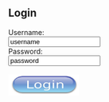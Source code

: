 
<html>
<body>

<h2>Login</h2>

<form action="/action_page.php">
  <label for="user">Username:</label><br>
  <input type="text" id="user" name="user" value="username"><br>
  <label for="pass">Password:</label><br>
  <input type="text" id="pass" name="pass" value="password"><br><br>
  <a href="https://ejkesler.github.io/air_conditioning.github.io/home"><img src="button.jpg" style="width:142px;height:42px;"></a>

